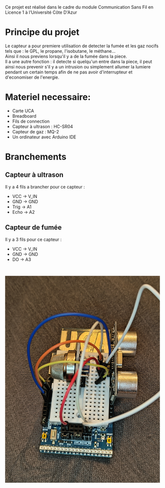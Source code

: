Ce projet est réalisé dans le cadre du module Communication Sans Fil en Licence 1 à l’Université Côte D'Azur

# Principe du projet
Le capteur a pour premiere utilisation de detecter la fumée et les gaz nocifs tels que : le GPL, le propane, l'isobutane, le méthane...
<br/>Ainsi il nous previens lorsqu'il y a de la fumée dans la piece.
<br/>Il a une autre fonction : il detecte si quelqu'un entre dans la piece, il peut ainsi nous prevenir s'il y a un intrusion ou simplement allumer la lumiere pendant un certain temps afin de ne pas avoir d'interrupteur et d'economiser de l'energie.

# Materiel necessaire:
- Carte UCA
- Breadboard
- Fils de connection
- Capteur à ultrason : HC-SR04
- Capteur de gaz : MQ-2
- Un ordinateur avec Arduino IDE

# Branchements
## Capteur à ultrason
Il y a 4 fils a brancher pour ce capteur :
- VCC -> V_IN
- GND -> GND
- Trig -> A1
- Echo -> A2

## Capteur de fumée
Il y a 3 fils pour ce capteur :
- VCC -> V_IN
- GND -> GND
- DO -> A3

<br/>

![](https://github.com/TitouanTnl/DetecteurProjetCSF2023/blob/main/Doc/IMG.jpg)
